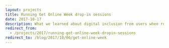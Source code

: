 ```yaml
---
layout: projects
title: Running Get Online Week drop-in sessions
date: 2017-10-17
description: What we learned about digital inclusion from users when running the sessions
redirect_from:
  - /projects/2017/running-get-online-week-dropin-sessions
redirect_to: /blog/2017/10/06/get-online-week
---
```

